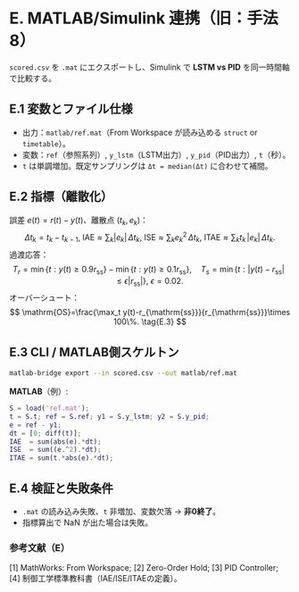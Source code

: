 # E. MATLAB/Simulink 連携（旧：手法8）

`scored.csv` を `.mat` にエクスポートし、Simulink で **LSTM vs PID** を同一時間軸で比較する。

## E.1 変数とファイル仕様
- 出力：`matlab/ref.mat`（From Workspace が読み込める `struct` or `timetable`）。
- 変数：`ref`（参照系列）, `y_lstm`（LSTM出力）, `y_pid`（PID出力）, `t`（秒）。  
- `t` は単調増加。既定サンプリングは `Δt = median(Δt)` に合わせて補間。

## E.2 指標（離散化）
誤差 $e(t)=r(t)-y(t)$、離散点 $(t_k,e_k)$：
$$
\Delta t_k=t_k-t_{k-1},\ 
\mathrm{IAE}\approx\sum_k |e_k|\,\Delta t_k,\ 
\mathrm{ISE}\approx\sum_k e_k^2\,\Delta t_k,\ 
\mathrm{ITAE}\approx\sum_k t_k\,|e_k|\,\Delta t_k. \tag{E.1}
$$
過渡応答：
$$
T_r=\min\{t:y(t)\ge0.9r_{\mathrm{ss}}\}-\min\{t:y(t)\ge0.1r_{\mathrm{ss}}\},\quad
T_s=\min\{t:|y(t)-r_{\mathrm{ss}}|\le\epsilon|r_{\mathrm{ss}}|\},\ \epsilon=0.02. \tag{E.2}
$$
オーバーシュート：
$$
\mathrm{OS}=\frac{\max_t y(t)-r_{\mathrm{ss}}}{r_{\mathrm{ss}}}\times 100\%. \tag{E.3}
$$

## E.3 CLI / MATLAB側スケルトン
```bash
matlab-bridge export --in scored.csv --out matlab/ref.mat
```
**MATLAB**（例）:
```matlab
S = load('ref.mat');
t = S.t; ref = S.ref; y1 = S.y_lstm; y2 = S.y_pid;
e = ref - y1;
dt = [0; diff(t)];
IAE  = sum(abs(e).*dt);
ISE  = sum((e.^2).*dt);
ITAE = sum(t.*abs(e).*dt);
```

## E.4 検証と失敗条件
- `.mat` の読み込み失敗、`t` 非増加、変数欠落 → **非0終了**。  
- 指標算出で NaN が出た場合は失敗。

### 参考文献（E）
[1] MathWorks: From Workspace; [2] Zero-Order Hold; [3] PID Controller; [4] 制御工学標準教科書（IAE/ISE/ITAEの定義）。
